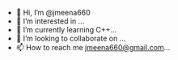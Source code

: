 - 👋 Hi, I’m @jmeena660
- 👀 I’m interested in ...
- 🌱 I’m currently learning C++...
- 💞️ I’m looking to collaborate on ...
- 📫 How to reach me jmeena660@gmail.com...

<!---
jmeena660/jmeena660 is a ✨ special ✨ repository because its `README.md` (this file) appears on your GitHub profile.
You can click the Preview link to take a look at your changes.
--->
